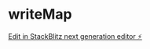 # writeMap

[Edit in StackBlitz next generation editor ⚡️](https://stackblitz.com/~/github.com/Tomeksy/writeMap)